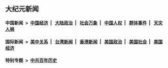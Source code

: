 ## 大纪元新闻

#### 中国新闻 &nbsp;>&nbsp; [中国经济](indexes/ncid283/README.md?07211645) &nbsp;| &nbsp; [大陆政治](indexes/ncid277/README.md?07211645) &nbsp;| &nbsp; [社会万象](indexes/ncid282/README.md?07211645) &nbsp;| &nbsp; [中国人权](indexes/ncid278/README.md?07211645) &nbsp;| &nbsp; [群体事件](indexes/ncid279/README.md?07211645) &nbsp;| &nbsp; [天灾人祸](indexes/ncid280/README.md?07211645)

#### 国际新闻 &nbsp;>&nbsp; [美中关系](indexes/nf1412576/README.md?07211645) &nbsp;| &nbsp; [台湾新闻](indexes/ncid1349361/README.md?07211645) &nbsp;| &nbsp; [香港新闻](indexes/ncid1349362/README.md?07211645) &nbsp;| &nbsp; [美国政治](indexes/ncid1078159/README.md?07211645) &nbsp;| &nbsp; [美国社会](indexes/ncid1078160/README.md?07211645) &nbsp;| &nbsp; [美国经济](indexes/ncid1078158/README.md?07211645)

#### 特别专题 &nbsp;>&nbsp; [中共百年历史](https://github.com/easy2view/epoch-special/blob/master/README.md?07211645)  
